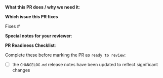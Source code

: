 **What this PR does / why we need it**:

**Which issue this PR fixes**

Fixes #

**Special notes for your reviewer**:

**PR Readiness Checklist**:

Complete these before marking the PR as `ready to review`:

- [ ] the `CHANGELOG.md` release notes have been updated to reflect significant changes
